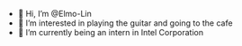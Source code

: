 - 👋 Hi, I’m @Elmo-Lin
- 👀 I’m interested in playing the guitar and going to the cafe
- 🌱 I’m currently being an intern in Intel Corporation
